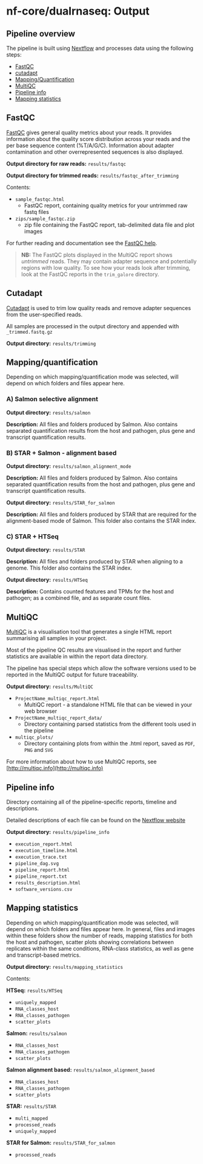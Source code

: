 # nf-core/dualrnaseq: Output

## Pipeline overview

The pipeline is built using [Nextflow](https://www.nextflow.io/) and processes data using the following steps:

* [FastQC](#fastqc)
* [cutadapt](#cutadapt)
* [Mapping/Quantification](#mappingquantification)
* [MultiQC](#multiqc)
* [Pipeline info](#pipeline-info)
* [Mapping statistics](#mapping-statistics)

## FastQC

[FastQC](http://www.bioinformatics.babraham.ac.uk/projects/fastqc/) gives general quality metrics about your reads.
It provides information about the quality score distribution across your reads and the per base sequence content (%T/A/G/C).
Information about adapter contamination and other overrepresented sequences is also displayed.

**Output directory for raw reads:** `results/fastqc`

**Output directory for trimmed reads:** `results/fastqc_after_trimming`

Contents:

* `sample_fastqc.html`
  * FastQC report, containing quality metrics for your untrimmed raw fastq files
* `zips/sample_fastqc.zip`
  * zip file containing the FastQC report, tab-delimited data file and plot images

For further reading and documentation see the [FastQC help](http://www.bioinformatics.babraham.ac.uk/projects/fastqc/Help/).

> **NB:** The FastQC plots displayed in the MultiQC report shows _untrimmed_ reads. They may contain adapter sequence and potentially regions with low quality. To see how your reads look after trimming, look at the FastQC reports in the `trim_galore` directory.

## Cutadapt

[Cutadapt](https://cutadapt.readthedocs.io/en/stable/) is used to trim low quality reads and remove adapter sequences from the user-specified reads.

All samples are processed in the output directory and appended with `_trimmed.fastq.gz`

**Output directory:** `results/trimming`

## Mapping/quantification

Depending on which mapping/quantification mode was selected, will depend on which folders and files appear here.

### A) Salmon selective alignment

**Output directory:** `results/salmon`

**Description:** All files and folders produced by Salmon. Also contains separated quantification results from the host and pathogen,
plus gene and transcript quantification results.

### B) STAR + Salmon - alignment based

**Output directory:** `results/salmon_alignment_mode`

**Description:** All files and folders produced by Salmon. Also contains separated quantification results from the host and pathogen,
plus gene and transcript quantification results.

**Output directory:** `results/STAR_for_salmon`

**Description:** All files and folders produced by STAR that are required for the alignment-based mode of Salmon. This folder also contains the STAR index.

### C) STAR + HTSeq

**Output directory:** `results/STAR`

**Description:** All files and folders produced by STAR when aligning to a genome. This folder also contains the STAR index.

**Output directory:** `results/HTSeq`

**Description:** Contains counted features and TPMs for the host and pathogen; as a combined file, and as separate count files.

## MultiQC

[MultiQC](http://multiqc.info) is a visualisation tool that generates a single HTML report summarising all samples in your project.

Most of the pipeline QC results are visualised in the report and further statistics are available in within the report data directory.

The pipeline has special steps which allow the software versions used to be reported in the MultiQC output for future traceability.

**Output directory:** `results/MultiQC`

* `ProjectName_multiqc_report.html`
  * MultiQC report - a standalone HTML file that can be viewed in your web browser
* `ProjectName_multiqc_report_data/`
  * Directory containing parsed statistics from the different tools used in the pipeline
* `multiqc_plots/`
  * Directory containing plots from within the .html report, saved as `PDF`, `PNG` and `SVG`

For more information about how to use MultiQC reports, see [http://multiqc.info](http://multiqc.info)

## Pipeline info

Directory containing all of the pipeline-specific reports, timeline and descriptions.

Detailed descriptions of each file can be found on the [Nextflow website](https://www.nextflow.io/docs/latest/tracing.html)

**Output directory:** `results/pipeline_info`

* `execution_report.html`
* `execution_timeline.html`
* `execution_trace.txt`
* `pipeline_dag.svg`
* `pipeline_report.html`
* `pipeline_report.txt`
* `results_description.html`
* `software_versions.csv`

## Mapping statistics

Depending on which mapping/quantification mode was selected, will depend on which folders and files appear here.
In general, files and images within these folders show the number of reads, mapping statistics for both the host and pathogen,
scatter plots showing correlations between replicates within the same conditions, RNA-class statistics, as well as gene and transcript-based metrics.

**Output directory:** `results/mapping_statistics`

Contents:

**HTSeq:** `results/HTSeq`

* `uniquely_mapped`
* `RNA_classes_host`
* `RNA_classes_pathogen`
* `scatter_plots`

**Salmon:** `results/salmon`

* `RNA_classes_host`
* `RNA_classes_pathogen`
* `scatter_plots`

 **Salmon alignment based:** `results/salmon_alignment_based`

* `RNA_classes_host`
* `RNA_classes_pathogen`
* `scatter_plots`

 **STAR:** `results/STAR`

* `multi_mapped`
* `processed_reads`
* `uniquely_mapped`

**STAR for Salmon:** `results/STAR_for_salmon`

* `processed_reads`
